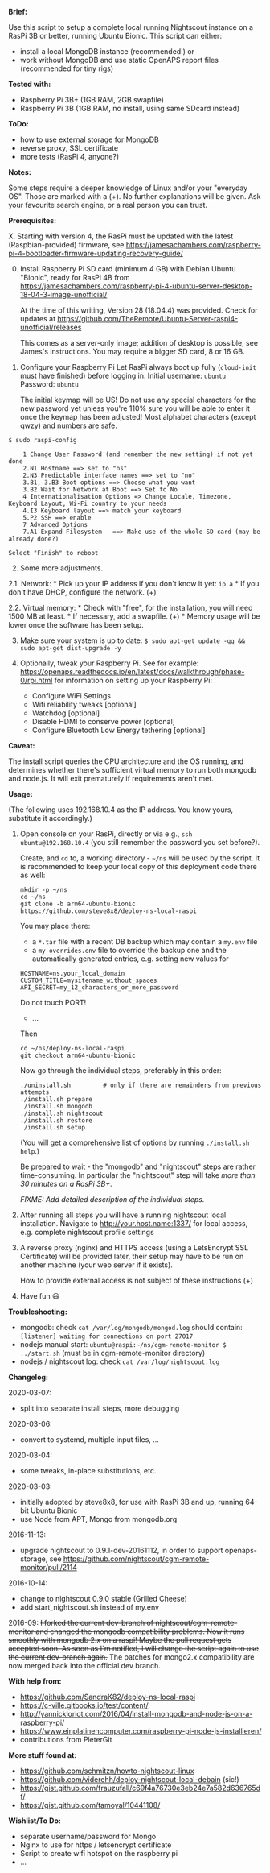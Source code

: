 __Brief:__

Use this script to setup a complete local running Nightscout instance on a RasPi 3B or better, running Ubuntu Bionic.
This script can either:
 * install a local MongoDB instance (recommended!) or
 * work without MongoDB and use static OpenAPS report files (recommended for tiny rigs)

__Tested with:__

 * Raspberry Pi 3B+ (1GB RAM, 2GB swapfile)
 * Raspberry Pi 3B  (1GB RAM, no install, using same SDcard instead)

__ToDo:__

 * how to use external storage for MongoDB
 * reverse proxy, SSL certificate
 * more tests (RasPi 4, anyone?)

__Notes:__

 Some steps require a deeper knowledge of Linux and/or your "everyday OS". Those are marked with a (+).
 No further explanations will be given. Ask your favourite search engine, or a real person you can trust.

__Prerequisites:__

 X. Starting with version 4, the RasPi must be updated with the latest (Raspbian-provided) firmware, see
	https://jamesachambers.com/raspberry-pi-4-bootloader-firmware-updating-recovery-guide/

 0. Install Raspberry Pi SD card (minimum 4 GB) with Debian Ubuntu "Bionic", ready for RasPi 4B from
	https://jamesachambers.com/raspberry-pi-4-ubuntu-server-desktop-18-04-3-image-unofficial/

    At the time of this writing, Version 28 (18.04.4) was provided. Check for updates at
	https://github.com/TheRemote/Ubuntu-Server-raspi4-unofficial/releases

    This comes as a server-only image; addition of desktop is possible, see James's instructions.
    You may require a bigger SD card, 8 or 16 GB.


 1. Configure your Raspberry Pi
    Let RasPi always boot up fully (`cloud-init` must have finished) before logging in.
    Initial username: `ubuntu` Password: `ubuntu`

    The initial keymap will be US! Do not use any special characters for the new password yet
    unless you're 110% sure you will be able to enter it once the keymap has been adjusted!
    Most alphabet characters (except qwzy) and numbers are safe.

   `$ sudo raspi-config`
```
    1 Change User Password (and remember the new setting) if not yet done
    2.N1 Hostname ==> set to "ns"
    2.N3 Predictable interface names ==> set to "no"
    3.B1, 3.B3 Boot options ==> Choose what you want
    3.B2 Wait for Network at Boot ==> Set to No
    4 Internationalisation Options => Change Locale, Timezone, Keyboard Layout, Wi-Fi country to your needs
    4.I3 Keyboard layout ==> match your keyboard
    5.P2 SSH ==> enable
    7 Advanced Options
    7.A1 Expand Filesystem   ==> Make use of the whole SD card (may be already done?)
```
    Select "Finish" to reboot

 2. Some more adjustments.

 2.1. Network:
     * Pick up your IP address if you don't know it yet: `ip a`
     * If you don't have DHCP, configure the network. (+)

 2.2. Virtual memory:
     * Check with "free", for the installation, you will need 1500 MB at least.
     * If necessary, add a swapfile. (+)
     * Memory usage will be lower once the software has been setup.

 3. Make sure your system is up to date:
   `$ sudo apt-get update -qq && sudo apt-get dist-upgrade -y`

 4. Optionally, tweak your Raspberry Pi.
    See for example: https://openaps.readthedocs.io/en/latest/docs/walkthrough/phase-0/rpi.html for information on setting up your Raspberry Pi:
     * Configure WiFi Settings
     * Wifi reliability tweaks [optional]
     * Watchdog [optional]
     * Disable HDMI to conserve power [optional]
     * Configure Bluetooth Low Energy tethering [optional]

__Caveat:__

 The install script queries the CPU architecture and the OS running, and determines
 whether there's sufficient virtual memory to run both mongodb and node.js.
 It will exit prematurely if requirements aren't met.

__Usage:__

(The following uses 192.168.10.4 as the IP address. You know yours, substitute it accordingly.)

 1. Open console on your RasPi, directly or via e.g., `ssh ubuntu@192.168.10.4` (you still remember the password you set before?).

    Create, and `cd` to, a working directory - `~/ns` will be used by the script.
    It is recommended to keep your local copy of this deployment code there as well:
    ```
    mkdir -p ~/ns
    cd ~/ns
    git clone -b arm64-ubuntu-bionic https://github.com/steve8x8/deploy-ns-local-raspi
    ```
    You may place there:
    - a `*.tar` file with a recent DB backup which may contain a `my.env` file
    - a `my-overrides.env` file to override the backup one and the automatically generated entries,
    e.g. setting new values for
    ```
    HOSTNAME=ns.your_local_domain
    CUSTOM_TITLE=mysitename_without_spaces
    API_SECRET=my_12_characters_or_more_password
    ```
    Do not touch PORT!
    - ...

     Then
    ```
    cd ~/ns/deploy-ns-local-raspi
    git checkout arm64-ubuntu-bionic
    ```

     Now go through the individual steps, preferably in this order:
    ```
    ./uninstall.sh         # only if there are remainders from previous attempts
    ./install.sh prepare
    ./install.sh mongodb
    ./install.sh nightscout
    ./install.sh restore
    ./install.sh setup
    ```
    (You will get a comprehensive list of options by running `./install.sh help`.)

    Be prepared to wait - the "mongodb" and "nightscout" steps are rather time-consuming.
     In particular the "nightscout" step will take *more than 30 minutes on a RasPi 3B+*.

    _FIXME: Add detailed description of the individual steps._

 2. After running all steps you will have a running nightscout local installation.
    Navigate to http://your.host.name:1337/ for local access, e.g. complete nightscout profile settings

 3. A reverse proxy (nginx) and HTTPS access (using a LetsEncrypt SSL Certificate) will be provided later,
    their setup may have to be run on another machine (your web server if it exists).

    How to provide external access is not subject of these instructions (+)

 4. Have fun :smiley:

__Troubleshooting:__

 * mongodb: check `cat /var/log/mongodb/mongod.log` should contain: `[listener] waiting for connections on port 27017`
 * nodejs manual start: `ubuntu@raspi:~/ns/cgm-remote-monitor $ ../start.sh` (must be in cgm-remote-monitor directory)
 * nodejs / nightscout log: check `cat /var/log/nightscout.log`

__Changelog:__

2020-03-07:

- split into separate install steps, more debugging

2020-03-06:

- convert to systemd, multiple input files, ...

2020-03-04:

- some tweaks, in-place substitutions, etc.

2020-03-03:

- initially adopted by steve8x8, for use with RasPi 3B and up, running 64-bit Ubuntu Bionic
- use Node from APT, Mongo from mongodb.org

2016-11-13:

- upgrade nightscout to 0.9.1-dev-20161112, in order to support openaps-storage, see https://github.com/nightscout/cgm-remote-monitor/pull/2114

2016-10-14:

- change to nightscout 0.9.0 stable (Grilled Cheese)
- add start_nightscout.sh instead of my.env

2016-09:
~~I forked the current dev-branch of nightscout/cgm-remote-monitor and changed the mongodb compatibility problems. Now it runs smoothly with mongodb 2.x on a raspi!
Maybe the pull request gets accepted soon. As soon as I´m notified, I will change the script again to use the current dev-branch again.~~
The patches for mongo2.x compatibility are now merged back into the official dev branch.

__With help from:__

- https://github.com/SandraK82/deploy-ns-local-raspi
- https://c-ville.gitbooks.io/test/content/
- http://yannickloriot.com/2016/04/install-mongodb-and-node-js-on-a-raspberry-pi/
- https://www.einplatinencomputer.com/raspberry-pi-node-js-installieren/
- contributions from PieterGit

__More stuff found at:__
- https://github.com/schmitzn/howto-nightscout-linux
- https://github.com/viderehh/deploy-nightscout-local-debain (sic!)
- https://gist.github.com/frauzufall/c69f4a76730e3eb24e7a582d636765df/
- https://gist.github.com/tamoyal/10441108/

__Wishlist/To Do:__
- separate username/password for Mongo
- Nginx to use for https / letsencrypt certificate
- Script to create wifi hotspot on the raspberry pi
- ...
